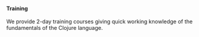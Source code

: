 #### Training

We provide 2-day training courses giving quick working knowledge of the fundamentals of the Clojure language.

